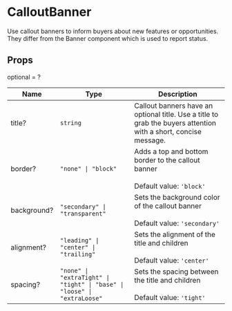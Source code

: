 # CalloutBanner

Use callout banners to inform buyers about new features or opportunities.
They differ from the Banner component which is used to report status.

## Props
optional = ?

| Name | Type | Description |
| --- | --- | --- |
| title? | <code>string</code> | Callout banners have an optional title. Use a title to grab the buyers attention with a short, concise message.  |
| border? | <code>"none" &#124; "block"</code> | Adds a top and bottom border to the callout banner<br /><br />Default value: <code>'block'</code> |
| background? | <code>"secondary" &#124; "transparent"</code> | Sets the background color of the callout banner<br /><br />Default value: <code>'secondary'</code> |
| alignment? | <code>"leading" &#124; "center" &#124; "trailing"</code> | Sets the alignment of the title and children<br /><br />Default value: <code>'center'</code> |
| spacing? | <code>"none" &#124; "extraTight" &#124; "tight" &#124; "base" &#124; "loose" &#124; "extraLoose"</code> | Sets the spacing between the title and children<br /><br />Default value: <code>'tight'</code> |